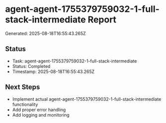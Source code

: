 # agent-agent-1755379759032-1-full-stack-intermediate Report

Generated: 2025-08-18T16:55:43.265Z

## Status
- Task: agent-agent-1755379759032-1-full-stack-intermediate
- Status: Completed
- Timestamp: 2025-08-18T16:55:43.265Z

## Next Steps
- Implement actual agent-agent-1755379759032-1-full-stack-intermediate functionality
- Add proper error handling
- Add logging and monitoring
